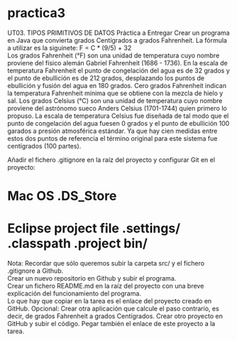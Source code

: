 # practica3
UT03. TIPOS PRIMITIVOS DE DATOS 
Práctica a Entregar
Crear un programa en Java que convierta grados Centígrados a grados Fahrenheit.
La fórmula a utilizar es la siguinete: 
F = C * (9/5) + 32  
Los grados Fahrenheit (°F) son una unidad de temperatura cuyo nombre proviene del físico alemán Gabriel Fahrenheit (1686 - 1736).
En la escala de temperatura Fahrenheit el punto de congelación del agua es de 32 grados y el punto de ebullición es de 212 grados, 
desplazando los puntos de ebullición y fusión del agua en 180 grados. Cero grados Fahrenheit indican la temperatura Fahrenheit mínima 
que se obtiene con la mezcla de hielo y sal.  Los grados Celsius (°C) son una unidad de temperatura cuyo nombre proviene del astrónomo
sueco Anders Celsius (1701-1744) quien primero lo propuso. La escala de temperatura Celsius fue diseñada de tal modo que el punto de 
congelación del agua fuesen 0 grados y el punto de ebullición 100 garados a presión atmosférica estándar. Ya que hay cien medidas entre 
estos dos puntos de referencia el término original para este sistema fue centígrados (100 partes).  

Añadir el fichero .gitignore en la raíz del proyecto y configurar Git en el proyecto:  
# Mac OS .DS_Store 
# Eclipse project file .settings/ .classpath .project bin/ 

Nota: Recordar que sólo queremos subir la carpeta src/ y el fichero .gitignore a Github.  
Crear un nuevo repositorio en Github y subir el programa.  
Crear un fichero README.md en la raíz del proyecto con una breve explicación del funcionamiento del programa.  
Lo que hay que copiar en la tarea es el enlace del proyecto creado en GitHub. 
Opcional: Crear otra aplicación que calcule el paso contrario, es decir, de grados Fahrenheit a grados Centígrados. 
Crear otro proyecto en GitHub y subir el código. Pegar también el enlace de este proyecto a la tarea.
